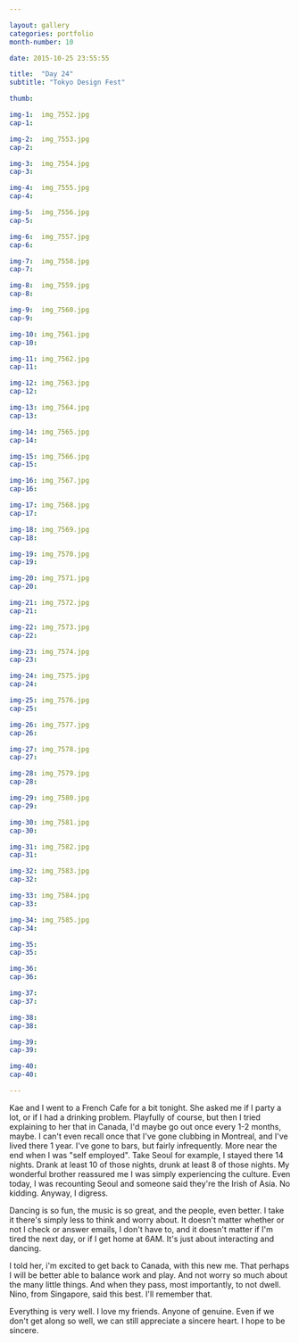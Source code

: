 ```yaml
---

layout: gallery
categories: portfolio
month-number: 10

date: 2015-10-25 23:55:55

title:  "Day 24"
subtitle: "Tokyo Design Fest"

thumb:	

img-1:	img_7552.jpg
cap-1:	

img-2:	img_7553.jpg
cap-2:	

img-3:	img_7554.jpg
cap-3: 	

img-4:	img_7555.jpg
cap-4:	

img-5:	img_7556.jpg
cap-5:	

img-6:	img_7557.jpg
cap-6:	

img-7:	img_7558.jpg
cap-7:	

img-8:	img_7559.jpg
cap-8:	

img-9:	img_7560.jpg
cap-9:	

img-10:	img_7561.jpg
cap-10:	

img-11: img_7562.jpg
cap-11:	

img-12:	img_7563.jpg
cap-12:	

img-13:	img_7564.jpg
cap-13:	

img-14:	img_7565.jpg
cap-14:	

img-15:	img_7566.jpg
cap-15:	

img-16:	img_7567.jpg
cap-16:	

img-17:	img_7568.jpg
cap-17:	

img-18:	img_7569.jpg
cap-18:	

img-19:	img_7570.jpg
cap-19:	

img-20:	img_7571.jpg
cap-20:	

img-21:	img_7572.jpg
cap-21:	

img-22:	img_7573.jpg
cap-22:	

img-23:	img_7574.jpg
cap-23:	

img-24:	img_7575.jpg
cap-24:	

img-25:	img_7576.jpg
cap-25:	

img-26:	img_7577.jpg
cap-26:	

img-27:	img_7578.jpg
cap-27:	

img-28:	img_7579.jpg
cap-28:	

img-29:	img_7580.jpg
cap-29:	

img-30:	img_7581.jpg
cap-30:	

img-31:	img_7582.jpg
cap-31:	

img-32:	img_7583.jpg
cap-32:	

img-33:	img_7584.jpg
cap-33:	

img-34:	img_7585.jpg
cap-34:	

img-35:	
cap-35:	

img-36:	
cap-36:	

img-37:	
cap-37:	

img-38:	
cap-38:	

img-39:	
cap-39:	

img-40:	
cap-40:	

---
```


Kae and I went to a French Cafe for a bit tonight. She asked me if I party a lot, or if I had a drinking problem. Playfully of course, but then I tried explaining to her that in Canada, I'd maybe go out once every 1-2 months, maybe. I can't even recall once that I've gone clubbing in Montreal, and I've lived there 1 year. I've gone to bars, but fairly infrequently. More near the end when I was "self employed". Take Seoul for example, I stayed there 14 nights. Drank at least 10 of those nights, drunk at least 8 of those nights. My wonderful brother reassured me I was simply experiencing the culture. Even today, I was recounting Seoul and someone said they're the Irish of Asia. No kidding. Anyway, I digress.

Dancing is so fun, the music is so great, and the people, even better. I take it there's simply less to think and worry about. It doesn't matter whether or not I check or answer emails, I don't have to, and it doesn't matter if I'm tired the next day, or if I get home at 6AM. It's just about interacting and dancing. 

I told her, i'm excited to get back to Canada, with this new me. That perhaps I will be better able to balance work and play. And not worry so much about the many little things. And when they pass, most importantly, to not dwell. Nino, from Singapore, said this best. I'll remember that. 

Everything is very well. I love my friends. Anyone of genuine. Even if we don't get along so well, we can still appreciate a sincere heart. I hope to be sincere. 
